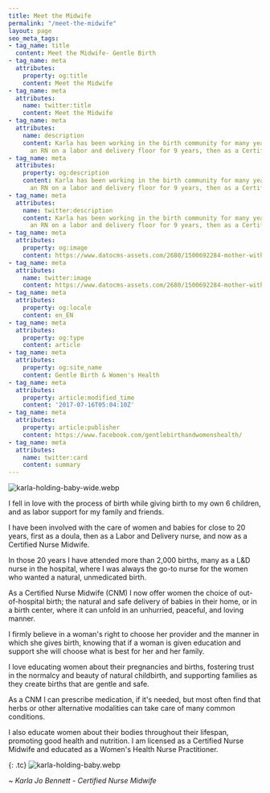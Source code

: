 ```yaml
---
title: Meet the Midwife
permalink: "/meet-the-midwife"
layout: page
seo_meta_tags:
- tag_name: title
  content: Meet the Midwife- Gentle Birth
- tag_name: meta
  attributes:
    property: og:title
    content: Meet the Midwife
- tag_name: meta
  attributes:
    name: twitter:title
    content: Meet the Midwife
- tag_name: meta
  attributes:
    name: description
    content: Karla has been working in the birth community for many years, first as
      an RN on a labor and delivery floor for 9 years, then as a Certified Nurse Midwife.
- tag_name: meta
  attributes:
    property: og:description
    content: Karla has been working in the birth community for many years, first as
      an RN on a labor and delivery floor for 9 years, then as a Certified Nurse Midwife.
- tag_name: meta
  attributes:
    name: twitter:description
    content: Karla has been working in the birth community for many years, first as
      an RN on a labor and delivery floor for 9 years, then as a Certified Nurse Midwife.
- tag_name: meta
  attributes:
    property: og:image
    content: https://www.datocms-assets.com/2680/1500692284-mother-with-baby.jpg
- tag_name: meta
  attributes:
    name: twitter:image
    content: https://www.datocms-assets.com/2680/1500692284-mother-with-baby.jpg
- tag_name: meta
  attributes:
    property: og:locale
    content: en_EN
- tag_name: meta
  attributes:
    property: og:type
    content: article
- tag_name: meta
  attributes:
    property: og:site_name
    content: Gentle Birth & Women's Health
- tag_name: meta
  attributes:
    property: article:modified_time
    content: '2017-07-16T05:04:10Z'
- tag_name: meta
  attributes:
    property: article:publisher
    content: https://www.facebook.com/gentlebirthandwomenshealth/
- tag_name: meta
  attributes:
    name: twitter:card
    content: summary
---
```


![karla-holding-baby-wide.webp](/gentlebirth/uploads/karla-baby-wide.webp)

I fell in love with the process of birth while giving birth to my own 6 children, and as labor support for my family and friends.

I have been involved with the care of women and babies for close to 20 years, first as a doula, then as a Labor and Delivery nurse, and now as a Certified Nurse Midwife.

In those 20 years I have attended more than 2,000 births, many as a L&D nurse in the hospital, where I was always the go-to nurse for the women who wanted a natural, unmedicated birth.

As a Certified Nurse Midwife (CNM) I now offer women the choice of out-of-hospital birth; the natural and safe delivery of babies in their home, or in a birth center, where it can unfold in an unhurried, peaceful, and loving manner.

I firmly believe in a woman's right to choose her provider and the manner in which she gives birth, knowing that if a woman is given education and support she will choose what is best for her and her family.

I love educating women about their pregnancies and births, fostering trust in the normalcy and beauty of natural childbirth, and supporting families as they create births that are gentle and safe.

As a CNM I can prescribe medication, if it's needed, but most often find that herbs or other alternative modalities can take care of many common conditions.

I also educate women about their bodies throughout their lifespan, promoting good health and nutrition.   I am licensed as a Certified Nurse Midwife and educated as a Women's Health Nurse Practitioner.

{: .tc}
![karla-holding-baby.webp](/gentlebirth/uploads/karla-holding-baby.webp)

\~ _Karla Jo Bennett - Certified Nurse Midwife_
